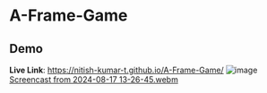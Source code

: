# A-Frame-Game

## Demo

**Live Link**: https://nitish-kumar-t.github.io/A-Frame-Game/
![image](https://github.com/user-attachments/assets/8f243b17-9b8d-4a7d-8ba8-fd3db36faeb3)
[Screencast from 2024-08-17 13-26-45.webm](https://github.com/user-attachments/assets/c1f0b081-d214-4fac-9c89-940c9ec01ec0)
